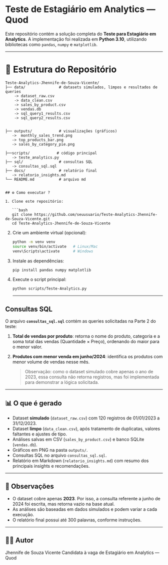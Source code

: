 # Teste de Estagiário em Analytics — Quod 

Este repositório contém a solução completa do **Teste para Estagiário em Analytics**.
A implementação foi realizada em **Python 3.10**, utilizando bibliotecas como `pandas`, `numpy` e `matplotlib`.

---

# 📂 Estrutura do Repositório

```
Teste-Analytics-Jhennife-de-Souza-Vicente/
├── data/               # datasets simulados, limpos e resultados de queries
    -> dataset_raw.csv
    -> data_clean.csv
    -> sales_by_product.csv
    -> vendas.db
    -> sql_query1_results.csv
    -> sql_query2_results.csv


├── outputs/            # visualizações (gráficos)
   ->  monthly_sales_trend.png
   -> top_products_bar.png
   -> sales_by_category_pie.png

├──scripts/            # código principal
   -> teste_analytics.py
├── sql/                # consultas SQL
   -> consultas_sql.sql
├── docs/               # relatório final
   -> relatorio_insights.md
└── README.md           # arquivo md


## ⚙️ Como executar ?

1. Clone este repositório:

   ```bash
   git clone https://github.com/seuusuario/Teste-Analytics-Jhennife-de-Souza-Vicente.git
   cd Teste-Analytics-Jhennife-de-Souza-Vicente
   ```

2. Crie um ambiente virtual (opcional):

   ```bash
   python -m venv venv
   source venv/bin/activate   # Linux/Mac
   venv\Scripts\activate      # Windows
   ```

3. Instale as dependências:

   ```bash
   pip install pandas numpy matplotlib
   ```

4. Execute o script principal:

   ```bash
   python scripts/Teste-Analytics.py
   ```
   ---
## Consultas SQL

O arquivo **`consultas_sql.sql`** contém as queries solicitadas na Parte 2 do teste:

1. **Total de vendas por produto**: retorna o nome do produto, categoria e a soma total das vendas (Quantidade × Preço), ordenando do maior para o menor valor.
2. **Produtos com menor venda em junho/2024**: identifica os produtos com menor volume de vendas nesse mês.

   > Observação: como o dataset simulado cobre apenas o ano de 2023, essa consulta não retorna registros, mas foi implementada para demonstrar a lógica solicitada.

---

## 📊 O que é gerado

* Dataset **simulado** (`dataset_raw.csv`) com 120 registros de 01/01/2023 a 31/12/2023.
* Dataset **limpo** (`data_clean.csv`), após tratamento de duplicatas, valores faltantes e ajustes de tipo.
* Análises salvas em CSV (`sales_by_product.csv`) e banco SQLite (`vendas.db`).
* Gráficos em PNG na pasta `outputs/`.
* Consultas SQL no arquivo `consultas_sql.sql`.
* Relatório em Markdown (`relatorio_insights.md`) com resumo dos principais insights e recomendações.

---

## 📑 Observações

* O dataset cobre apenas **2023**. Por isso, a consulta referente a junho de 2024 foi escrita, mas retorna vazio na base atual.
* As análises são baseadas em dados simulados e podem variar a cada execução.
* O relatório final possui até 300 palavras, conforme instruções.

---

## 👩‍💻 Autor

Jhennife de Souza Vicente
Candidata à vaga de Estagiário em Analytics — Quod
